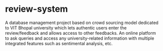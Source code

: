 # review-system
 A database management project based on crowd sourcing model dedicated to VIT Bhopal
university which lets authentic users enter the review/feedback and allows access to other feedbacks.
An online platform to ask queries and access any university-related information with multiple integrated features such as sentimental analysis, etc.
